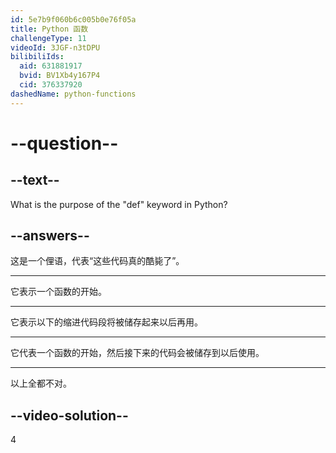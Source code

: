 ```yaml
---
id: 5e7b9f060b6c005b0e76f05a
title: Python 函数
challengeType: 11
videoId: 3JGF-n3tDPU
bilibiliIds:
  aid: 631881917
  bvid: BV1Xb4y167P4
  cid: 376337920
dashedName: python-functions
---
```


# --question--

## --text--

What is the purpose of the "def" keyword in Python?

## --answers--

这是一个俚语，代表“这些代码真的酷毙了”。

---

它表示一个函数的开始。

---

它表示以下的缩进代码段将被储存起来以后再用。

---

它代表一个函数的开始，然后接下来的代码会被储存到以后使用。

---

以上全都不对。

## --video-solution--

4

